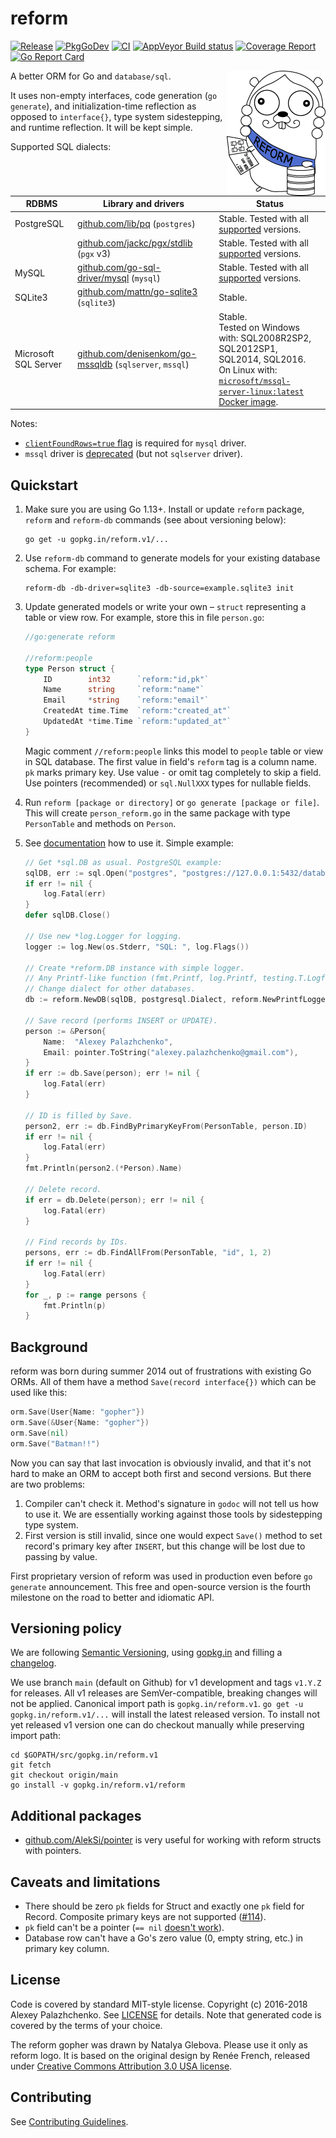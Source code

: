 # reform

[![Release](https://img.shields.io/github/release/go-reform/reform.svg)](https://github.com/go-reform/reform/releases/latest)
[![PkgGoDev](https://pkg.go.dev/badge/gopkg.in/reform.v1)](https://pkg.go.dev/gopkg.in/reform.v1)
[![CI](https://github.com/go-reform/reform/workflows/CI/badge.svg?branch=main&event=push)](https://github.com/go-reform/reform/actions)
[![AppVeyor Build status](https://ci.appveyor.com/api/projects/status/srwa0cuwf91qpjge/branch/main?svg=true)](https://ci.appveyor.com/project/AlekSi/reform/branch/main)
[![Coverage Report](https://codecov.io/gh/go-reform/reform/branch/main/graph/badge.svg)](https://codecov.io/gh/go-reform/reform)
[![Go Report Card](https://goreportcard.com/badge/gopkg.in/reform.v1)](https://goreportcard.com/report/gopkg.in/reform.v1)

<a href="https://en.wikipedia.org/wiki/Peter_the_Great"><img align="right" alt="Reform gopher logo" title="Peter the Reformer" src=".github/reform.png"></a>

A better ORM for Go and `database/sql`.

It uses non-empty interfaces, code generation (`go generate`), and initialization-time reflection
as opposed to `interface{}`, type system sidestepping, and runtime reflection. It will be kept simple.

Supported SQL dialects:

| RDBMS                | Library and drivers                                                                                 | Status
| -----                | -------------------                                                                                 | ------
| PostgreSQL           | [github.com/lib/pq](https://github.com/lib/pq) (`postgres`)                                         | Stable. Tested with all [supported](https://www.postgresql.org/support/versioning/) versions.
|                      | [github.com/jackc/pgx/stdlib](https://github.com/jackc/pgx) (`pgx` v3)                              | Stable. Tested with all [supported](https://www.postgresql.org/support/versioning/) versions.
| MySQL                | [github.com/go-sql-driver/mysql](https://github.com/go-sql-driver/mysql) (`mysql`)                  | Stable. Tested with all [supported](https://www.mysql.com/support/supportedplatforms/database.html) versions.
| SQLite3              | [github.com/mattn/go-sqlite3](https://github.com/mattn/go-sqlite3) (`sqlite3`)                      | Stable.
| Microsoft SQL Server | [github.com/denisenkom/go-mssqldb](https://github.com/denisenkom/go-mssqldb) (`sqlserver`, `mssql`) | Stable.<br/>Tested on Windows with: SQL2008R2SP2, SQL2012SP1, SQL2014, SQL2016.<br/>On Linux with: [`microsoft/mssql-server-linux:latest` Docker image](https://hub.docker.com/r/microsoft/mssql-server-linux/).

Notes:
* [`clientFoundRows=true` flag](https://github.com/go-sql-driver/mysql#clientfoundrows) is required for `mysql` driver.
* `mssql` driver is [deprecated](https://github.com/denisenkom/go-mssqldb#deprecated) (but not `sqlserver` driver).


## Quickstart

1. Make sure you are using Go 1.13+. Install or update `reform` package, `reform` and `reform-db` commands
   (see about versioning below):
    ```
    go get -u gopkg.in/reform.v1/...
    ```

2. Use `reform-db` command to generate models for your existing database schema. For example:
    ```
    reform-db -db-driver=sqlite3 -db-source=example.sqlite3 init
    ```

3. Update generated models or write your own – `struct` representing a table or view row. For example,
   store this in file `person.go`:
    ```go
    //go:generate reform

    //reform:people
	type Person struct {
		ID        int32      `reform:"id,pk"`
		Name      string     `reform:"name"`
		Email     *string    `reform:"email"`
		CreatedAt time.Time  `reform:"created_at"`
		UpdatedAt *time.Time `reform:"updated_at"`
	}
    ```

    Magic comment `//reform:people` links this model to `people` table or view in SQL database.
    The first value in field's `reform` tag is a column name. `pk` marks primary key.
    Use value `-` or omit tag completely to skip a field.
    Use pointers (recommended) or `sql.NullXXX` types for nullable fields.

4. Run `reform [package or directory]` or `go generate [package or file]`. This will create `person_reform.go`
   in the same package with type `PersonTable` and methods on `Person`.

5. See [documentation](https://godoc.org/gopkg.in/reform.v1) how to use it. Simple example:

    ```go
	// Get *sql.DB as usual. PostgreSQL example:
	sqlDB, err := sql.Open("postgres", "postgres://127.0.0.1:5432/database")
	if err != nil {
		log.Fatal(err)
	}
	defer sqlDB.Close()

	// Use new *log.Logger for logging.
	logger := log.New(os.Stderr, "SQL: ", log.Flags())

	// Create *reform.DB instance with simple logger.
	// Any Printf-like function (fmt.Printf, log.Printf, testing.T.Logf, etc) can be used with NewPrintfLogger.
	// Change dialect for other databases.
	db := reform.NewDB(sqlDB, postgresql.Dialect, reform.NewPrintfLogger(logger.Printf))

	// Save record (performs INSERT or UPDATE).
	person := &Person{
		Name:  "Alexey Palazhchenko",
		Email: pointer.ToString("alexey.palazhchenko@gmail.com"),
	}
	if err := db.Save(person); err != nil {
		log.Fatal(err)
	}

	// ID is filled by Save.
	person2, err := db.FindByPrimaryKeyFrom(PersonTable, person.ID)
	if err != nil {
		log.Fatal(err)
	}
	fmt.Println(person2.(*Person).Name)

	// Delete record.
	if err = db.Delete(person); err != nil {
		log.Fatal(err)
	}

	// Find records by IDs.
	persons, err := db.FindAllFrom(PersonTable, "id", 1, 2)
	if err != nil {
		log.Fatal(err)
	}
	for _, p := range persons {
		fmt.Println(p)
	}
    ```


## Background

reform was born during summer 2014 out of frustrations with existing Go ORMs. All of them have a method
`Save(record interface{})` which can be used like this:

```go
orm.Save(User{Name: "gopher"})
orm.Save(&User{Name: "gopher"})
orm.Save(nil)
orm.Save("Batman!!")
```

Now you can say that last invocation is obviously invalid, and that it's not hard to make an ORM to accept both
first and second versions. But there are two problems:

1. Compiler can't check it. Method's signature in `godoc` will not tell us how to use it.
   We are essentially working against those tools by sidestepping type system.
2. First version is still invalid, since one would expect `Save()` method to set record's primary key after `INSERT`,
   but this change will be lost due to passing by value.

First proprietary version of reform was used in production even before `go generate` announcement.
This free and open-source version is the fourth milestone on the road to better and idiomatic API.


## Versioning policy

We are following [Semantic Versioning](http://semver.org/spec/v2.0.0.html),
using [gopkg.in](https://gopkg.in) and filling a [changelog](CHANGELOG.md).

We use branch `main` (default on Github) for v1 development and tags `v1.Y.Z` for releases.
All v1 releases are SemVer-compatible, breaking changes will not be applied.
Canonical import path is `gopkg.in/reform.v1`.
`go get -u gopkg.in/reform.v1/...` will install the latest released version.
To install not yet released v1 version one can do checkout manually while preserving import path:
```
cd $GOPATH/src/gopkg.in/reform.v1
git fetch
git checkout origin/main
go install -v gopkg.in/reform.v1/reform
```


## Additional packages

* [github.com/AlekSi/pointer](https://github.com/AlekSi/pointer) is very useful for working with reform structs with pointers.


## Caveats and limitations

* There should be zero `pk` fields for Struct and exactly one `pk` field for Record.
  Composite primary keys are not supported ([#114](https://github.com/go-reform/reform/issues/114)).
* `pk` field can't be a pointer (`== nil` [doesn't work](https://golang.org/doc/faq#nil_error)).
* Database row can't have a Go's zero value (0, empty string, etc.) in primary key column.


## License

Code is covered by standard MIT-style license. Copyright (c) 2016-2018 Alexey Palazhchenko.
See [LICENSE](LICENSE) for details. Note that generated code is covered by the terms of your choice.

The reform gopher was drawn by Natalya Glebova. Please use it only as reform logo.
It is based on the original design by Renée French, released under [Creative Commons Attribution 3.0 USA license](https://creativecommons.org/licenses/by/3.0/).


## Contributing

See [Contributing Guidelines](.github/CONTRIBUTING.md).
